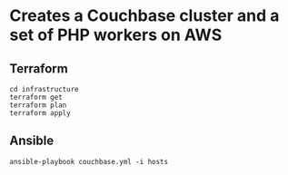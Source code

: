 # Creates a Couchbase cluster and a set of PHP workers on AWS

## Terraform
```
cd infrastructure
terraform get
terraform plan
terraform apply
```
## Ansible
```
ansible-playbook couchbase.yml -i hosts
```